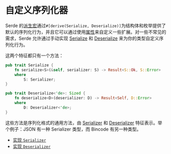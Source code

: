 # 自定义序列化器

Serde 的[派生宏](https://serde.rs/derive.html)通过`#[derive(Serialize, Deserialize)]`为结构体和枚举提供了默认的序列化行为，并且它可以通过使用[属性](https://serde.rs/attributes.html)来自定义一些扩展。对一些不常见的需求，Serde 允许通过手动实现 [Serialize](https://docs.serde.rs/serde/ser/trait.Serialize.html) 和 [Deserialize](https://docs.serde.rs/serde/de/trait.Deserialize.html) 来为你的类型自定义序列化行为。

这两个特征都只有一个方法：

```rust
pub trait Serialize {
    fn serialize<S>(&self, serializer: S) -> Result<S::Ok, S::Error>
    where
        S: Serializer;
}

pub trait Deserialize<'de>: Sized {
    fn deserialize<D>(deserializer: D) -> Result<Self, D::Error>
    where
        D: Deserializer<'de>;
}
```

这些方法是序列化格式的通用方法，由 [Serializer](https://docs.serde.rs/serde/ser/trait.Serializer.html) 和 [Deserializer](https://docs.serde.rs/serde/de/trait.Deserializer.html) 特征表示。举个例子：JSON 有一种 Serializer 类型，而 Bincode 有另一种类型。

* [实现 `Serializer`](https://serde.rs/impl-serialize.html)
* [实现 `Deserializer`](https://serde.rs/impl-deserialize.html)